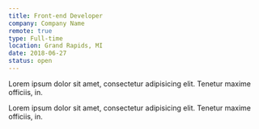 ```yaml
---
title: Front-end Developer
company: Company Name
remote: true
type: Full-time
location: Grand Rapids, MI
date: 2018-06-27
status: open
---
```


Lorem ipsum dolor sit amet, consectetur adipisicing elit. Tenetur maxime officiis, in.

Lorem ipsum dolor sit amet, consectetur adipisicing elit. Tenetur maxime officiis, in.
